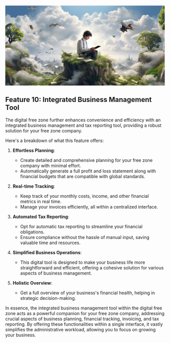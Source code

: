 ![](img/biz_mgmt.png)

## Feature 10: Integrated Business Management Tool

The digital free zone further enhances convenience and efficiency with an integrated business management and tax reporting tool, providing a robust solution for your free zone company. 

Here's a breakdown of what this feature offers:

1. **Effortless Planning**:
   * Create detailed and comprehensive planning for your free zone company with minimal effort.
   * Automatically generate a full profit and loss statement along with financial budgets that are compatible with global standards.

2. **Real-time Tracking**:
   * Keep track of your monthly costs, income, and other financial metrics in real time.
   * Manage your invoices efficiently, all within a centralized interface.

3. **Automated Tax Reporting**:
   * Opt for automatic tax reporting to streamline your financial obligations.
   * Ensure compliance without the hassle of manual input, saving valuable time and resources.

4. **Simplified Business Operations**:
   * This digital tool is designed to make your business life more straightforward and efficient, offering a cohesive solution for various aspects of business management.

5. **Holistic Overview**:
   * Get a full overview of your business's financial health, helping in strategic decision-making.

In essence, the integrated business management tool within the digital free zone acts as a powerful companion for your free zone company, addressing crucial aspects of business planning, financial tracking, invoicing, and tax reporting. By offering these functionalities within a single interface, it vastly simplifies the administrative workload, allowing you to focus on growing your business.